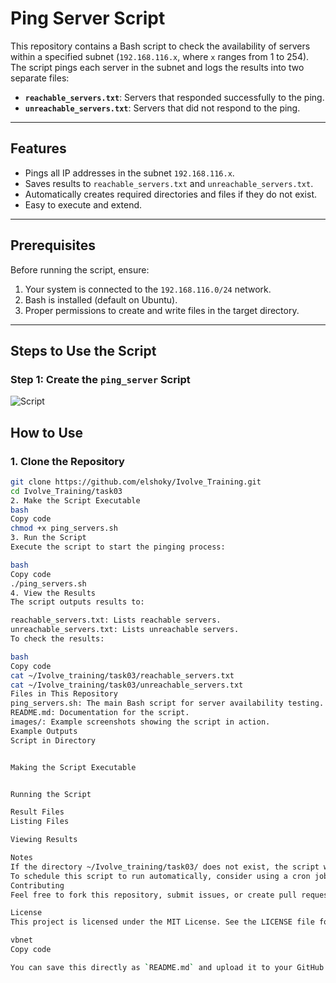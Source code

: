 # Ping Server Script

This repository contains a Bash script to check the availability of servers within a specified subnet (`192.168.116.x`, where `x` ranges from 1 to 254). The script pings each server in the subnet and logs the results into two separate files:

- **`reachable_servers.txt`**: Servers that responded successfully to the ping.
- **`unreachable_servers.txt`**: Servers that did not respond to the ping.

---

## Features

- Pings all IP addresses in the subnet `192.168.116.x`.
- Saves results to `reachable_servers.txt` and `unreachable_servers.txt`.
- Automatically creates required directories and files if they do not exist.
- Easy to execute and extend.

---

## Prerequisites

Before running the script, ensure:

1. Your system is connected to the `192.168.116.0/24` network.
2. Bash is installed (default on Ubuntu).
3. Proper permissions to create and write files in the target directory.

---
## Steps to Use the Script
### Step 1: Create the `ping_server` Script
![Script](script.JPG)

## How to Use

### 1. Clone the Repository
```bash
git clone https://github.com/elshoky/Ivolve_Training.git
cd Ivolve_Training/task03
2. Make the Script Executable
bash
Copy code
chmod +x ping_servers.sh
3. Run the Script
Execute the script to start the pinging process:

bash
Copy code
./ping_servers.sh
4. View the Results
The script outputs results to:

reachable_servers.txt: Lists reachable servers.
unreachable_servers.txt: Lists unreachable servers.
To check the results:

bash
Copy code
cat ~/Ivolve_training/task03/reachable_servers.txt
cat ~/Ivolve_training/task03/unreachable_servers.txt
Files in This Repository
ping_servers.sh: The main Bash script for server availability testing.
README.md: Documentation for the script.
images/: Example screenshots showing the script in action.
Example Outputs
Script in Directory


Making the Script Executable


Running the Script

Result Files
Listing Files

Viewing Results

Notes
If the directory ~/Ivolve_training/task03/ does not exist, the script will create it automatically.
To schedule this script to run automatically, consider using a cron job.
Contributing
Feel free to fork this repository, submit issues, or create pull requests to contribute.

License
This project is licensed under the MIT License. See the LICENSE file for details.

vbnet
Copy code

You can save this directly as `README.md` and upload it to your GitHub repository. Let me know if you need help with additional formatting or edits!










